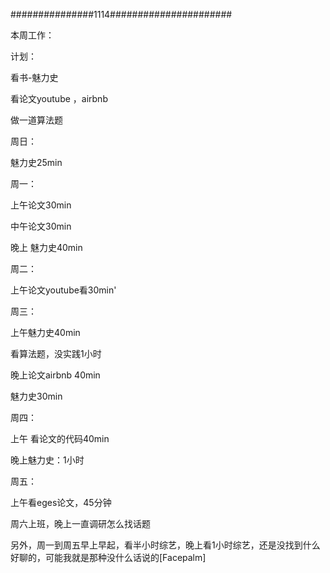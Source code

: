 ###############1114######################

本周工作：

计划：

看书-魅力史

看论文youtube ，airbnb

做一道算法题

周日：

魅力史25min

周一：

上午论文30min

中午论文30min

晚上 魅力史40min

周二：

上午论文youtube看30min'

周三：

上午魅力史40min

看算法题，没实践1小时

晚上论文airbnb 40min

魅力史30min

周四：

上午 看论文的代码40min

晚上魅力史：1小时

周五：

上午看eges论文，45分钟

周六上班，晚上一直调研怎么找话题

另外，周一到周五早上早起，看半小时综艺，晚上看1小时综艺，还是没找到什么好聊的，可能我就是那种没什么话说的[Facepalm]